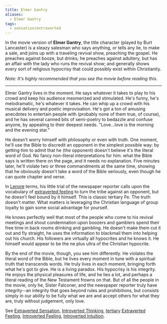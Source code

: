 ```yaml
---
title: Elmer Gantry
aliases:
  - Elmer Gantry
tags:
  - sensation/extraverted
---
```


In the movie version of **Elmer Gantry**, the title character (played by Burt Lancaster) is a sleazy salesman who says anything, or tells any lie, to make a sale, and joins up with a traveling revival show, preaching the gospel. He preaches against booze, but drinks; he preaches against adultery, but has an affair with the lady who runs the revival show; and generally shows every sort of religious hypocrisy that could possibly exist within Christianity.

_Note: It's highly recommended that you see the movie before reading this._

---

Elmer Gantry lives in the moment. He says whatever it takes to play to his crowd and keep his audience mesmerized and stimulated. He's funny, he's melodramatic, he's whatever it takes. He can whip up a crowd with his musical delivery and poetic improvisation. He's got a ton of amusing anecdotes to entertain people with (probably none of them true, of course), and he has several canned bits of semi-poetry to bedazzle and confuse anyone, by appealing to their deepest needs. "Love...love is the morning and the evening star."

He doesn't worry himself with philosophy or even with truth. One moment, he'll use the Bible to discredit an opponent in the simplest possible way: by getting him to admit that he (the opponent) doesn't believe it's the literal word of God. No fancy non-literal interpretations for him: what the Bible says is written there on the page, and it needs no explanation. Five minutes later, he'll violate two or three commandments at the same time, showing that he obviously doesn't take a word of the Bible seriously, even though he can quote chapter and verse.

In [Lenore](../../../main/typologists/lenore-thomson) terms, his little trial of the newspaper reporter calls upon the vocabulary of [extraverted feeling](../../../main/function-attitude/attitudes/extraverted-feeling) to turn the tribe against an opponent, but he doesn't feel bound by it himself. This is classic tertiary Fe. The truth doesn't matter. What matters is leveraging the Christian language of group loyalty to gain some social advantage for yourself.

He knows perfectly well that most of the people who come to his revival meetings and shout condemnation upon boozers and gamblers spend their free time in back rooms drinking and gambling. He doesn't make them cut it out and fly straight, he uses the information to blackmail them into helping out his church. His followers are virtually all hypocrites and he knows it. He himself would appear to be the ne plus ultra of the Christian hypocrite.

By the end of the movie, though, you see him differently. He violates the literal word of the Bible, but he lives every moment in tune with a spiritual truth that transcends words. He truly lives in each moment, bringing forth what he's got to give. He is a living paradox. His hypocrisy is his integrity. He enjoys the physical pleasures of life, and he lies a lot, and perhaps a literal reading of the New Testament frowns on that. But of all the people in the movie, only he, Sister Falconer, and the newspaper reporter truly have integrity--an integrity that goes beyond rules and prohibitions, but consists simply in our ability to be fully what we are and accept others for what they are, truly without judgement, only love.

See [Extraverted Sensation](../../../main/function-attitude/attitudes/extraverted-sensation), [Introverted Thinking](../../../main/function-attitude/attitudes/introverted-thinking), [tertiary](../../../main/function-attitude/cognitive-stack/tertiary-function) [Extraverted Feeling](../../../main/function-attitude/attitudes/extraverted-feeling), [Introverted Feeling](../../../main/function-attitude/attitudes/introverted-feeling), [Introverted Intuition](../../../main/function-attitude/attitudes/introverted-intuition).
